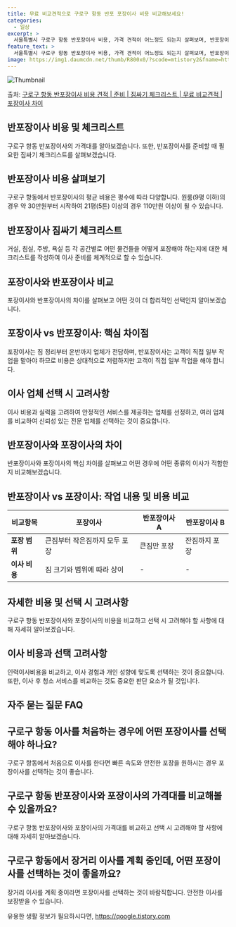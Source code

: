 ```yaml
---
title: 무료 비교견적으로 구로구 항동 반포 포장이사 비용 비교해보세요!
categories:
  - 일상
excerpt: >
  서울특별시 구로구 항동 반포장이사 비용, 가격 견적이 어느정도 되는지 살펴보며, 반포장이사를 준비함에 있어 짐싸기 준비 체크리스트가 무엇인지 보겠습니다. 마지막으로 포장이사와 차이점을 통해 무료 비교견적으로 어떤 것이 더 합리적인 선택인지 공유 드립니다.구로구 항동 포장이사 견적 샘플 보기 👈 클릭구로구 항동 포장이사 가격 살펴보기 👈 클릭구로구 항동 반포장이사 평균 이사 비용평수구로구 항동 평균 이사 비용원룸 이사9평 이하 (1톤)30만원~투룸/쓰리룸 이사16평 ~ 20평 (2.5톤)80만원~쓰리룸 이사21평 (5톤) ~110만원~우리집 무료 이사견적 받기 👈 클릭포장 vs 반포장: 핵심 차이점포장이사는 짐 정리부터 운반까지 모두 업체가 담당하는 반면, 반포장이사는 작은 짐 정리를 고객이 맡아야 ..
feature_text: >
  서울특별시 구로구 항동 반포장이사 비용, 가격 견적이 어느정도 되는지 살펴보며, 반포장이사를 준비함에 있어 짐싸기 준비 체크리스트가 무엇인지 보겠습니다. 마지막으로 포장이사와 차이점을 통해 무료 비교견적으로 어떤 것이 더 합리적인 선택인지 공유 드립니다.구로구 항동 포장이사 견적 샘플 보기 👈 클릭구로구 항동 포장이사 가격 살펴보기 👈 클릭구로구 항동 반포장이사 평균 이사 비용평수구로구 항동 평균 이사 비용원룸 이사9평 이하 (1톤)30만원~투룸/쓰리룸 이사16평 ~ 20평 (2.5톤)80만원~쓰리룸 이사21평 (5톤) ~110만원~우리집 무료 이사견적 받기 👈 클릭포장 vs 반포장: 핵심 차이점포장이사는 짐 정리부터 운반까지 모두 업체가 담당하는 반면, 반포장이사는 작은 짐 정리를 고객이 맡아야 ..
image: https://img1.daumcdn.net/thumb/R800x0/?scode=mtistory2&fname=https%3A%2F%2Fblog.kakaocdn.net%2Fdn%2Fc8PdNk%2FbtsHbP4tW5H%2FSxsnEHhJVU2FbSDVKRZIkk%2Fimg.webp
---
```


![Thumbnail](https://img1.daumcdn.net/thumb/R800x0/?scode=mtistory2&fname=https%3A%2F%2Fblog.kakaocdn.net%2Fdn%2Fc8PdNk%2FbtsHbP4tW5H%2FSxsnEHhJVU2FbSDVKRZIkk%2Fimg.webp)

<p>출처: <a href="https://qoogle.tistory.com/9856" rel="dofollow">구로구 항동 반포장이사 비용 견적 | 준비 | 짐싸기 체크리스트 | 무료 비교견적 | 포장이사 차이</a> </p>

## 반포장이사 비용 및 체크리스트

구로구 항동 반포장이사의 가격대를 알아보겠습니다. 또한, 반포장이사를 준비할 때 필요한 짐싸기 체크리스트를 살펴보겠습니다.

## **반포장이사 비용 살펴보기**

구로구 항동에서 반포장이사의 평균 비용은 평수에 따라 다양합니다. 원룸(9평 이하)의 경우 약 30만원부터 시작하여 21평(5톤) 이상의
경우 110만원 이상이 될 수 있습니다.

## **반포장이사 짐싸기 체크리스트**

거실, 침실, 주방, 욕실 등 각 공간별로 어떤 물건들을 어떻게 포장해야 하는지에 대한 체크리스트를 작성하여 이사 준비를 체계적으로 할 수
있습니다.

## 포장이사와 반포장이사 비교

포장이사와 반포장이사의 차이를 살펴보고 어떤 것이 더 합리적인 선택인지 알아보겠습니다.

## **포장이사 vs 반포장이사: 핵심 차이점**

포장이사는 짐 정리부터 운반까지 업체가 전담하며, 반포장이사는 고객이 직접 일부 작업을 맡아야 하므로 비용은 상대적으로 저렴하지만 고객이
직접 일부 작업을 해야 합니다.

## **이사 업체 선택 시 고려사항**

이사 비용과 실력을 고려하여 안정적인 서비스를 제공하는 업체를 선정하고, 여러 업체를 비교하여 신뢰성 있는 전문 업체를 선택하는 것이
중요합니다.

## 반포장이사와 포장이사의 차이

반포장이사와 포장이사의 핵심 차이를 살펴보고 어떤 경우에 어떤 종류의 이사가 적합한지 비교해보겠습니다.

## **반포장이사 vs 포장이사: 작업 내용 및 비용 비교**

**비교항목** | **포장이사** | **반포장이사 A** | **반포장이사 B**  
---|---|---|---  
**포장 범위** | 큰짐부터 작은짐까지 모두 포장 | 큰짐만 포장 | 잔짐까지 포장  
**이사 비용** | 짐 크기와 범위에 따라 상이 | - | -  
  
## 자세한 비용 및 선택 시 고려사항

구로구 항동 반포장이사와 포장이사의 비용을 비교하고 선택 시 고려해야 할 사항에 대해 자세히 알아보겠습니다.

## **이사 비용과 선택 고려사항**

인력이사비용을 비교하고, 이사 경험과 개인 성향에 맞도록 선택하는 것이 중요합니다. 또한, 이사 후 청소 서비스를 비교하는 것도 중요한 판단
요소가 될 것입니다.

## 자주 묻는 질문 FAQ

## **구로구 항동 이사를 처음하는 경우에 어떤 포장이사를 선택해야 하나요?**

구로구 항동에서 처음으로 이사를 한다면 빠른 속도와 안전한 포장을 원하시는 경우 포장이사를 선택하는 것이 좋습니다.

## **구로구 항동 반포장이사와 포장이사의 가격대를 비교해볼 수 있을까요?**

구로구 항동 반포장이사와 포장이사의 가격대를 비교하고 선택 시 고려해야 할 사항에 대해 자세히 알아보겠습니다.

## **구로구 항동에서 장거리 이사를 계획 중인데, 어떤 포장이사를 선택하는 것이 좋을까요?**

장거리 이사를 계획 중이라면 포장이사를 선택하는 것이 바람직합니다. 안전한 이사를 보장받을 수 있습니다.

 

유용한 생활 정보가 필요하시다면, <a href="https://qoogle.tistory.com" rel="dofollow">https://qoogle.tistory.com</a>


